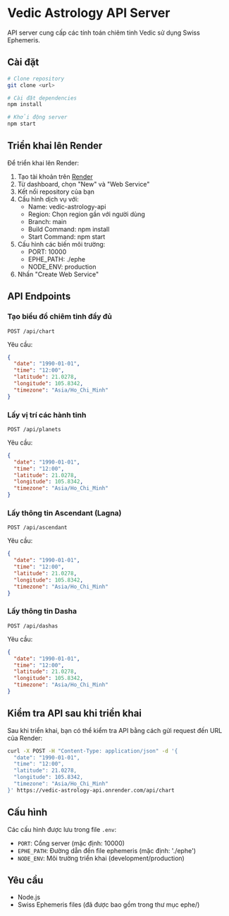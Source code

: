 
# Vedic Astrology API Server

API server cung cấp các tính toán chiêm tinh Vedic sử dụng Swiss Ephemeris.

## Cài đặt

```bash
# Clone repository
git clone <url>

# Cài đặt dependencies
npm install

# Khởi động server
npm start
```

## Triển khai lên Render

Để triển khai lên Render:

1. Tạo tài khoản trên [Render](https://render.com/)
2. Từ dashboard, chọn "New" và "Web Service"
3. Kết nối repository của bạn
4. Cấu hình dịch vụ với:
   - Name: vedic-astrology-api
   - Region: Chọn region gần với người dùng
   - Branch: main
   - Build Command: npm install
   - Start Command: npm start
5. Cấu hình các biến môi trường:
   - PORT: 10000 
   - EPHE_PATH: ./ephe
   - NODE_ENV: production
6. Nhấn "Create Web Service"

## API Endpoints

### Tạo biểu đồ chiêm tinh đầy đủ
`POST /api/chart`

Yêu cầu:
```json
{
  "date": "1990-01-01",
  "time": "12:00",
  "latitude": 21.0278,
  "longitude": 105.8342,
  "timezone": "Asia/Ho_Chi_Minh"
}
```

### Lấy vị trí các hành tinh
`POST /api/planets`

Yêu cầu:
```json
{
  "date": "1990-01-01",
  "time": "12:00",
  "latitude": 21.0278,
  "longitude": 105.8342,
  "timezone": "Asia/Ho_Chi_Minh"
}
```

### Lấy thông tin Ascendant (Lagna)
`POST /api/ascendant`

Yêu cầu:
```json
{
  "date": "1990-01-01",
  "time": "12:00",
  "latitude": 21.0278,
  "longitude": 105.8342,
  "timezone": "Asia/Ho_Chi_Minh"
}
```

### Lấy thông tin Dasha
`POST /api/dashas`

Yêu cầu:
```json
{
  "date": "1990-01-01",
  "time": "12:00",
  "latitude": 21.0278,
  "longitude": 105.8342,
  "timezone": "Asia/Ho_Chi_Minh"
}
```

## Kiểm tra API sau khi triển khai

Sau khi triển khai, bạn có thể kiểm tra API bằng cách gửi request đến URL của Render:

```bash
curl -X POST -H "Content-Type: application/json" -d '{
  "date": "1990-01-01",
  "time": "12:00",
  "latitude": 21.0278,
  "longitude": 105.8342,
  "timezone": "Asia/Ho_Chi_Minh"
}' https://vedic-astrology-api.onrender.com/api/chart
```

## Cấu hình

Các cấu hình được lưu trong file `.env`:

- `PORT`: Cổng server (mặc định: 10000)
- `EPHE_PATH`: Đường dẫn đến file ephemeris (mặc định: './ephe')
- `NODE_ENV`: Môi trường triển khai (development/production)

## Yêu cầu
- Node.js
- Swiss Ephemeris files (đã được bao gồm trong thư mục ephe/)

